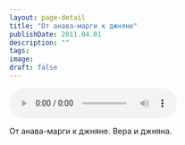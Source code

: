```yaml
---
layout: page-detail
title: "От анава-марги к джняне"
publishDate: 2011.04.01
description: ""
tags:
image:
draft: false
---
```


<audio title="2011.04.01 - От анава-марги к джняне.mp3" src="/upload/iblock/506/50626e9d565444825c5c9ee9eeed03e4.mp3" controls=""></audio>

 От анава-марги к джняне. Вера и джняна. 

  
